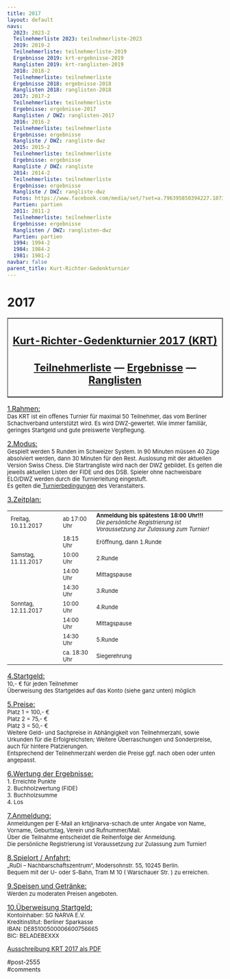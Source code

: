 ```yaml
---
title: 2017 
layout: default
navs:
  2023: 2023-2
  Teilnehmerliste 2023: teilnehmerliste-2023
  2019: 2019-2
  Teilnehmerliste: teilnehmerliste-2019
  Ergebnisse 2019: krt-ergebnisse-2019
  Ranglisten 2019: krt-ranglisten-2019
  2018: 2018-2
  Teilnehmerliste: teilnehmerliste
  Ergebnisse 2018: ergebnisse-2018
  Ranglisten 2018: ranglisten-2018
  2017: 2017-2
  Teilnehmerliste: teilnehmerliste
  Ergebnisse: ergebnisse-2017
  Ranglisten / DWZ: ranglisten-2017
  2016: 2016-2
  Teilnehmerliste: teilnehmerliste
  Ergebnisse: ergebnisse
  Rangliste / DWZ: rangliste-dwz
  2015: 2015-2
  Teilnehmerliste: teilnehmerliste
  Ergebnisse: ergebnisse
  Rangliste / DWZ: rangliste
  2014: 2014-2
  Teilnehmerliste: teilnehmerliste
  Ergebnisse: ergebnisse
  Rangliste / DWZ: rangliste-dwz
  Fotos: https://www.facebook.com/media/set/?set=a.796395850394227.1073741841.214119148621903&type=1
  Partien: partien
  2011: 2011-2
  Teilnehmerliste: teilnehmerliste
  Ergebnisse: ergebnisse
  Ranglisten / DWZ: ranglisten-dwz
  Partien: partien
  1994: 1994-2
  1984: 1984-2
  1981: 1981-2
navbar: false
parent_title: Kurt-Richter-Gedenkturnier
---
```

<div class="post-2555 page type-page status-publish hentry" id="post-2555">
<h1 class="entry-title">2017</h1>
<div class="entry-content">
<table border="1" width="85%">
<tbody>
<tr>
<th align="center">
<h2 style="text-align: center;"><span style="text-decoration: underline;"><strong>Kurt-Richter-Gedenkturnier 2017 (KRT)</strong></span></h2>
<h2 style="text-align: center;"><a href="http://www.narva-schach.de/wordpress/kurt-richter-turnier/2017-2/teilnehmerliste/"><strong>Teilnehmerliste</strong></a> — <strong><a href="http://www.narva-schach.de/wordpress/kurt-richter-turnier/2017-2/ergebnisse-2017/">Ergebnisse</a></strong> — <strong><a href="http://www.narva-schach.de/wordpress/kurt-richter-turnier/2017-2/ranglisten-2017/">Ranglisten</a></strong></h2>
</th>
</tr>
</tbody>
</table>
<p><span style="font-size: medium;"><u>1.Rahmen:</u></span><br/>
<span style="font-size: small;">Das KRT ist ein offenes Turnier für maximal 50 Teilnehmer, das vom Berliner Schachverband unterstützt wird. Es wird DWZ-gewertet. Wie immer familiär, geringes Startgeld und gute preiswerte Verpflegung.</span></p>
<p><span style="font-size: medium;"><u>2.Modus:</u></span><br/>
<span style="font-size: small;">Gespielt werden 5 Runden im Schweizer System. In 90 Minuten müssen 40 Züge absolviert werden, dann 30 Minuten für den Rest. Auslosung mit der aktuellen Version Swiss Chess. Die Startrangliste wird nach der DWZ gebildet. Es gelten die jeweils aktuellen Listen der FIDE und des DSB. Spieler ohne nachweisbare ELO/DWZ werden durch die Turnierleitung eingestuft.<br/>
Es gelten die<a href="http://www.narva-schach.de/wordpress/kurt-richter-turnier/turnierregeln/"> Turnierbedingungen</a> des Veranstalters.</span></p>
<p><span style="font-size: medium;"><u>3.Zeitplan:</u></span></p>
<table border="0" width="60%">
<tbody>
<tr>
<td><span style="font-size: small;">Freitag, 10.11.2017</span></td>
<td><span style="font-size: small;">ab 17:00 Uhr</span></td>
<td><span style="font-size: small;"><strong>Anmeldung bis spätestens 18:00 Uhr!!!</strong><br/>
<em>Die persönliche Registrierung ist Voraussetzung zur Zulassung zum Turnier!</em></span></td>
</tr>
<tr>
<td></td>
<td><span style="font-size: small;">18:15 Uhr</span></td>
<td><span style="font-size: small;">Eröffnung, dann 1.Runde</span></td>
</tr>
<tr>
<td><span style="font-size: small;">Samstag, 11.11.2017</span></td>
<td><span style="font-size: small;">10:00 Uhr</span></td>
<td><span style="font-size: small;">2.Runde</span></td>
</tr>
<tr>
<td></td>
<td><span style="font-size: small;">14:00 Uhr</span></td>
<td><span style="font-size: small;">Mittagspause</span></td>
</tr>
<tr>
<td></td>
<td><span style="font-size: small;">14:30 Uhr</span></td>
<td><span style="font-size: small;">3.Runde</span></td>
</tr>
<tr>
<td><span style="font-size: small;">Sonntag, 12.11.2017</span></td>
<td><span style="font-size: small;">10:00 Uhr</span></td>
<td><span style="font-size: small;">4.Runde</span></td>
</tr>
<tr>
<td></td>
<td><span style="font-size: small;">14:00 Uhr</span></td>
<td><span style="font-size: small;">Mittagspause</span></td>
</tr>
<tr>
<td></td>
<td><span style="font-size: small;">14:30 Uhr</span></td>
<td><span style="font-size: small;">5.Runde</span></td>
</tr>
<tr>
<td></td>
<td><span style="font-size: small;">ca. 18:30 Uhr</span></td>
<td><span style="font-size: small;">Siegerehrung</span></td>
</tr>
</tbody>
</table>
<p><span style="font-size: medium;"><u>4.Startgeld:</u></span><br/>
<span style="font-size: small;">10,- € für jeden Teilnehmer<br/>
Überweisung des Startgeldes auf das Konto (siehe ganz unten) möglich</span></p>
<p><span style="font-size: medium;"><u>5.Preise:</u></span><br/>
<span style="font-size: small;">Platz 1 = 100,- €<br/>
Platz 2 = 75,- €<br/>
Platz 3 = 50,- €<br/>
Weitere Geld- und Sachpreise in Abhängigkeit von Teilnehmerzahl, sowie Urkunden für die Erfolgreichsten; Weitere Überraschungen und Sonderpreise, auch für hintere Platzierungen.<br/>
Entsprechend der Teilnehmerzahl werden die Preise ggf. nach oben oder unten angepasst.</span></p>
<p><span style="font-size: medium;"><u>6.Wertung der Ergebnisse:</u></span><br/>
<span style="font-size: small;">1. Erreichte Punkte<br/>
2. Buchholzwertung (FIDE)<br/>
3. Buchholzsumme<br/>
4. Los</span></p>
<p><span style="font-size: medium;"><u>7.Anmeldung:</u></span><br/>
<span style="font-size: small;">Anmeldungen per E-Mail an krt@narva-schach.de unter Angabe von Name, Vorname, Geburtstag, Verein und Rufnummer/Mail.<br/>
Über die Teilnahme entscheidet die Reihenfolge der Anmeldung.<br/>
Die persönliche Registrierung ist Voraussetzung zur Zulassung zum Turnier!</span></p>
<p><span style="font-size: medium;"><u>8.Spielort / Anfahrt:</u></span><br/>
<span style="font-size: small;">„RuDi – Nachbarschaftszentrum“, Modersohnstr. 55, 10245 Berlin.<br/>
Bequem mit der U- oder S-Bahn, Tram M 10 ( Warschauer Str. ) zu erreichen.</span></p>
<p><span style="font-size: medium;"><u>9.Speisen und Getränke:</u></span><br/>
<span style="font-size: small;">Werden zu moderaten Preisen angeboten.</span></p>
<p><span style="font-size: medium;"><u>10.Überweisung Startgeld:</u></span><br/>
<span style="font-size: small;">Kontoinhaber: SG NARVA E.V.<br/>
Kreditinstitut: Berliner Sparkasse<br/>
IBAN: DE85100500006600756665<br/>
BIC: BELADEBEXXX </span></p>
<p><a href="http://www.narva-schach.de/wordpress/wp-content/uploads/2017/09/Ausschreibung-KRT-2017.pdf">Ausschreibung KRT 2017 als PDF</a></p>
</div><!-- .entry-content -->
</div> #post-2555 
<div id="comments">
</div> #comments 
